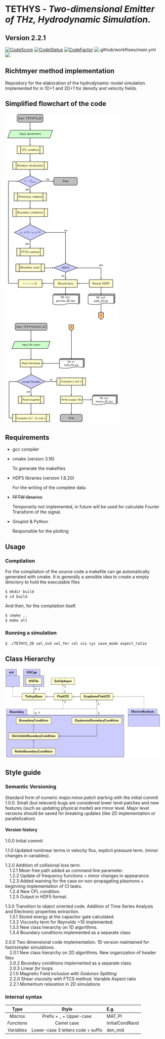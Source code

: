 # TETHYS - *Two-dimensional Emitter of THz, Hydrodynamic Simulation.*
## Version 2.2.1

[![CodeScore](https://www.code-inspector.com/project/1694/score/svg)](https://www.code-inspector.com/project/1694/score/svg)
[![CodeStatus](https://www.code-inspector.com/project/1694/status/svg)](https://www.code-inspector.com/project/1694/status/svg)
[![CodeFactor](https://www.codefactor.io/repository/github/pcosme/tethys-graphene-hydrodynamic-simulation/badge?s=13e31a6a03d6b485a3f259a2e963d8584e2b0054)](https://www.codefactor.io/repository/github/pcosme/tethys-graphene-hydrodynamic-simulation)
![.github/workflows/main.yml](https://github.com/pcosme/TETHYS-Graphene-Hydrodynamic-Simulation/workflows/.github/workflows/main.yml/badge.svg)
![](https://img.shields.io/github/license/pcosme/TETHYS-Graphene-Hydrodynamic-Simulation)

## Richtmyer method implementation
Repository for the elaboration of the hydrodynamic model simulation. 
Implemented for in 1D+1 and 2D+1 for density and velocity fields.

## Simplified flowchart of the code

![Flowchart](./images/FlowchartTETHYS_2D.png)
![Flowchart](./images/FlowchartTETHYS_ELEC_2D.png)

## Requirements 

* gcc compiler 

* cmake (version 3.16)

  To generate the makefiles

* HDF5 libraries (version 1.8.20) 

  For the writing of the complete data.

* ~~FFTW libraries~~

  Temporarily not implemented, in future will be used for calculate Fourier Transform of the signal. 

* Gnuplot & Python

  Responsible for the plotting
  
## Usage   
### Compilation
For the compilation of the source code a makefile can ge automatically generated with cmake. It is generally a sensible idea to create a empty directory to hold the executable files

```console
$ mkdir build
$ cd build
```
And then, for the compilation itself. 
```console
$ cmake ..
$ make all
```

### Running a simulation

```console
$ ./TETHYS_2D vel_snd vel_fer col vis cyc save_mode aspect_ratio
```

## Class Hierarchy

![Classes](./images/UML_Class_Diagram.png)

## Style guide

### Semantic Versioning

Standard form of numeric *major.minor.patch* starting with the initial commit 1.0.0. Small (but relevant) bugs are considered lower level patches and new features (such as updating physical model) are minor level. Major level versions should be saved for breaking updates (like 2D implementation or parallelization)

#### Version history
1.0.0 Initial commit

1.1.0 Updated nonlinear terms in velocity flux, explicit pressure term. (minor changes in variables).

1.2.0 Addition of collisional loss term.
  <br>&emsp;1.2.1 Mean free path added as command line parameter. 
  <br>&emsp;1.2.2 Update of frequency functions + minor changes in appearance. 
  <br>&emsp;1.2.3 Added warning for the case on non-propagating plasmons + beginning implementation of CI tasks.
  <br>&emsp;1.2.4 New CFL condition.
  <br>&emsp;1.2.5 Output in HDF5 format.
  
1.3.0 Transition to object oriented code. Addition of Time Series Analysis and Electronic properties extraction.
  <br>&emsp;1.3.1 Stored energy at the capacitor gate calculated. 
  <br>&emsp;1.3.2 Viscosity term for Reynolds >10 implemented. 
  <br>&emsp;1.3.3 New class hierarchy on 1D algorithms. 
  <br>&emsp;1.3.4 Boundary conditions implemented as a separate class

2.0.0 Two dimensional code implementation. 1D version maintained for fast/simpler simulations. 
  <br>&emsp;2.0.1 New class hierarchy on 2D algorithms. New organization of header files
  <br>&emsp;2.0.2 Boundary conditions implemented as a separate class
  <br>&emsp;2.0.3 Linear _for_ loops
  <br>&emsp;2.1.0 Magnetic Field inclusion with _Godunov Splitting_ 
  <br>&emsp;2.2.0 Shear viscosity with FTCS method. Variable Aspect ratio 
  <br>&emsp;2.2.1 Momentum relaxation in 2D simulations
 
### Internal syntax

| Type            | Style                                 | E.g.              |
| :-------------: |:-------------:                        | :-----            |
| *Macros*          | Prefix + _ + Upper-case                | MAT_PI            |
| *Functions*       | Camel case                            | InitialCondRand   |
| *Variables*       | Lower-case 3 letters code + suffix     | den_mid           |


